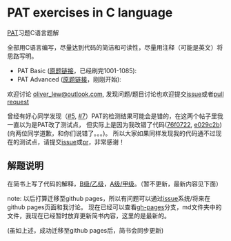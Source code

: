 # PAT exercises in C language

[PAT][pat]习题C语言题解

全部用C语言编写，尽量达到代码的简洁和可读性，尽量用注释（可能是英文）将思路写明。

* PAT Basic ([原题链接][pat-b]，已经刷完1001-1085): 
* PAT Advanced ([原题链接][pat-a]，刚刚开始): 

欢迎讨论 oliver_lew@outlook.com, 发现问题/题目讨论也欢迎提交[issue][issues]或者[pull request][pulls]

曾经有好心同学发现（[#5][issue-5], [#7][pull-7]）PAT的检测结果可能会是错的，在这两个帖子里我一直以为是PAT改了测试点，
但实际上是因为我改错了代码([76f0722][commit-#5], [e029c2b][commit-#7])(向两位同学道歉，和你们说错了。。。)。
所以大家如果同样发现我的代码通不过现在的测试点，请提交[issue][issues]或[pr][pulls]，非常感谢！

## 解题说明

在简书上写了代码的解释，[B级/乙级][jianshu-b]，[A级/甲级][jianshu-a]。（暂不更新，最新内容见下面）

note: 以后打算迁移至github pages，所以有问题可以通过[issue][issues]系统/将来在github pages页面和我讨论。
现在已经可以查看[gh-pages][gh-pages]分支，md文件夹中的文件，我现在已经暂时放弃更新简书内容，这里的是最新的。

(虽如上述，成功迁移至github pages后，简书会同步更新)

[gh-pages]: https://github.com/OliverLew/PAT/tree/gh-pages
[issues]: https://github.com/OliverLew/PAT/issues
[pulls]: https://github.com/OliverLew/PAT/pulls
[issue-5]: https://github.com/OliverLew/PAT/issues/5
[pull-7]: https://github.com/OliverLew/PAT/pull/7
[commit-#5]: https://github.com/OliverLew/PAT/commit/76f072258e295ad5ccf5b3ec3196c72679c22c93#diff-77516117cde8132f56ef044da2238e08
[commit-#7]: https://github.com/OliverLew/PAT/commit/e029c2b78f85356500fedfbc667d02e5a229f62e#diff-9cadb2a99b3bab7cfdb9e19fdef3f9ad

[pat]: https://www.patest.cn/contests
[pat-a]: https://www.patest.cn/contests/pat-a-practise
[pat-b]: https://www.patest.cn/contests/pat-b-practise

[jianshu-a]: http://www.jianshu.com/p/8944b15f8194
[jianshu-b]: http://www.jianshu.com/p/c2b557516b50


